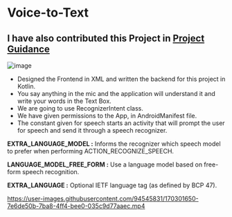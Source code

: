 # Voice-to-Text
## I have also contributed this Project in [Project Guidance](https://github.com/Kushal997-das/Project-Guidance/pull/732)

![image](https://user-images.githubusercontent.com/94545831/170302061-a5261868-0ac1-4261-acda-24e717688967.png)

- Designed the Frontend in XML and written the backend for this project in Kotlin.
- You say anything in the mic and the application will understand it and write your words in the Text Box.
- We are going to use RecognizerIntent class.
- We have given permissions to the App, in AndroidManifest file.
- The constant given for speech starts an activity that will prompt the user for speech and send it through a speech recognizer.

**EXTRA_LANGUAGE_MODEL :** Informs the recognizer which speech model to prefer when performing ACTION_RECOGNIZE_SPEECH.

**LANGUAGE_MODEL_FREE_FORM :** Use a language model based on free-form speech recognition.

**EXTRA_LANGUAGE :** Optional IETF language tag (as defined by BCP 47).

https://user-images.githubusercontent.com/94545831/170301650-7e6de50b-7ba8-4ff4-bee0-035c9d77aaec.mp4

